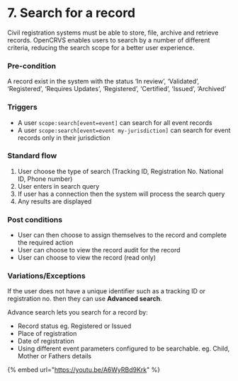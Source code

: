 # 7. Search for a record

Civil registration systems must be able to store, file, archive and retrieve records. OpenCRVS enables users to search by a number of different criteria, reducing the search scope for a better user experience.

### **Pre-condition**

A record exist in the system with the status ‘In review’, ‘Validated’, ‘Registered’, ‘Requires Updates’, ‘Registered’, ‘Certified’, ‘Issued’, ‘Archived’

### **Triggers**

* A user `scope:search[event=event]` can search for all event records
* A user `scope:search[event=event my-jurisdiction]` can search for event records only in their jurisdiction

### **Standard flow**

1. User choose the type of search (Tracking ID, Registration No. National ID, Phone number)
2. User enters in search query
3. If user has a connection then the system will process the search query
4. Any results are displayed

### **Post conditions**

* User can then choose to assign themselves to the record and complete the required action
* User can choose to view the record audit for the record
* User can choose to view the record (read only)

### **Variations/Exceptions**

If the user does not have a unique identifier such as a tracking ID or registration no. then they can use **Advanced search**.

Advance search lets you search for a record by:

* Record status eg. Registered or Issued
* Place of registration
* Date of registration
* Using different event parameters configured to be searchable. eg. Child, Mother or Fathers details

{% embed url="https://youtu.be/A6WyRBd9Krk" %}
